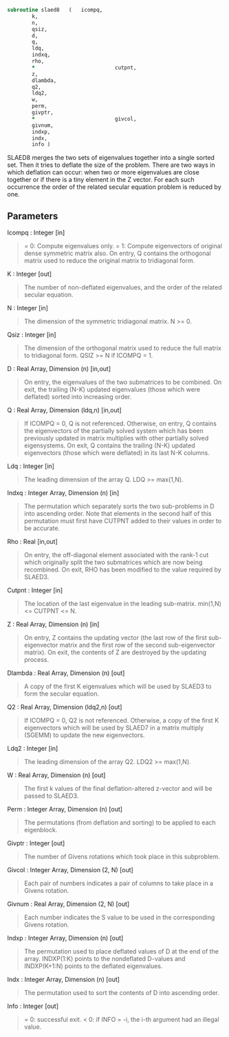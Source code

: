 ```fortran
subroutine slaed8	(	icompq,
		k,
		n,
		qsiz,
		d,
		q,
		ldq,
		indxq,
		rho,
		*                          cutpnt,
		z,
		dlambda,
		q2,
		ldq2,
		w,
		perm,
		givptr,
		*                          givcol,
		givnum,
		indxp,
		indx,
		info )
```

 SLAED8 merges the two sets of eigenvalues together into a single
 sorted set.  Then it tries to deflate the size of the problem.
 There are two ways in which deflation can occur:  when two or more
 eigenvalues are close together or if there is a tiny element in the
 Z vector.  For each such occurrence the order of the related secular
 equation problem is reduced by one.

## Parameters
Icompq : Integer [in]
> = 0:  Compute eigenvalues only.
> = 1:  Compute eigenvectors of original dense symmetric matrix
> also.  On entry, Q contains the orthogonal matrix used
> to reduce the original matrix to tridiagonal form.

K : Integer [out]
> The number of non-deflated eigenvalues, and the order of the
> related secular equation.

N : Integer [in]
> The dimension of the symmetric tridiagonal matrix.  N >= 0.

Qsiz : Integer [in]
> The dimension of the orthogonal matrix used to reduce
> the full matrix to tridiagonal form.  QSIZ >= N if ICOMPQ = 1.

D : Real Array, Dimension (n) [in,out]
> On entry, the eigenvalues of the two submatrices to be
> combined.  On exit, the trailing (N-K) updated eigenvalues
> (those which were deflated) sorted into increasing order.

Q : Real Array, Dimension (ldq,n) [in,out]
> If ICOMPQ = 0, Q is not referenced.  Otherwise,
> on entry, Q contains the eigenvectors of the partially solved
> system which has been previously updated in matrix
> multiplies with other partially solved eigensystems.
> On exit, Q contains the trailing (N-K) updated eigenvectors
> (those which were deflated) in its last N-K columns.

Ldq : Integer [in]
> The leading dimension of the array Q.  LDQ >= max(1,N).

Indxq : Integer Array, Dimension (n) [in]
> The permutation which separately sorts the two sub-problems
> in D into ascending order.  Note that elements in the second
> half of this permutation must first have CUTPNT added to
> their values in order to be accurate.

Rho : Real [in,out]
> On entry, the off-diagonal element associated with the rank-1
> cut which originally split the two submatrices which are now
> being recombined.
> On exit, RHO has been modified to the value required by
> SLAED3.

Cutpnt : Integer [in]
> The location of the last eigenvalue in the leading
> sub-matrix.  min(1,N) <= CUTPNT <= N.

Z : Real Array, Dimension (n) [in]
> On entry, Z contains the updating vector (the last row of
> the first sub-eigenvector matrix and the first row of the
> second sub-eigenvector matrix).
> On exit, the contents of Z are destroyed by the updating
> process.

Dlambda : Real Array, Dimension (n) [out]
> A copy of the first K eigenvalues which will be used by
> SLAED3 to form the secular equation.

Q2 : Real Array, Dimension (ldq2,n) [out]
> If ICOMPQ = 0, Q2 is not referenced.  Otherwise,
> a copy of the first K eigenvectors which will be used by
> SLAED7 in a matrix multiply (SGEMM) to update the new
> eigenvectors.

Ldq2 : Integer [in]
> The leading dimension of the array Q2.  LDQ2 >= max(1,N).

W : Real Array, Dimension (n) [out]
> The first k values of the final deflation-altered z-vector and
> will be passed to SLAED3.

Perm : Integer Array, Dimension (n) [out]
> The permutations (from deflation and sorting) to be applied
> to each eigenblock.

Givptr : Integer [out]
> The number of Givens rotations which took place in this
> subproblem.

Givcol : Integer Array, Dimension (2, N) [out]
> Each pair of numbers indicates a pair of columns to take place
> in a Givens rotation.

Givnum : Real Array, Dimension (2, N) [out]
> Each number indicates the S value to be used in the
> corresponding Givens rotation.

Indxp : Integer Array, Dimension (n) [out]
> The permutation used to place deflated values of D at the end
> of the array.  INDXP(1:K) points to the nondeflated D-values
> and INDXP(K+1:N) points to the deflated eigenvalues.

Indx : Integer Array, Dimension (n) [out]
> The permutation used to sort the contents of D into ascending
> order.

Info : Integer [out]
> = 0:  successful exit.
> < 0:  if INFO = -i, the i-th argument had an illegal value.

